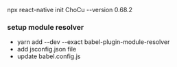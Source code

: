 npx react-native init ChoCu --version 0.68.2

### setup module resolver

-  yarn add --dev --exact babel-plugin-module-resolver
-  add jsconfig.json file
-  update babel.config.js
